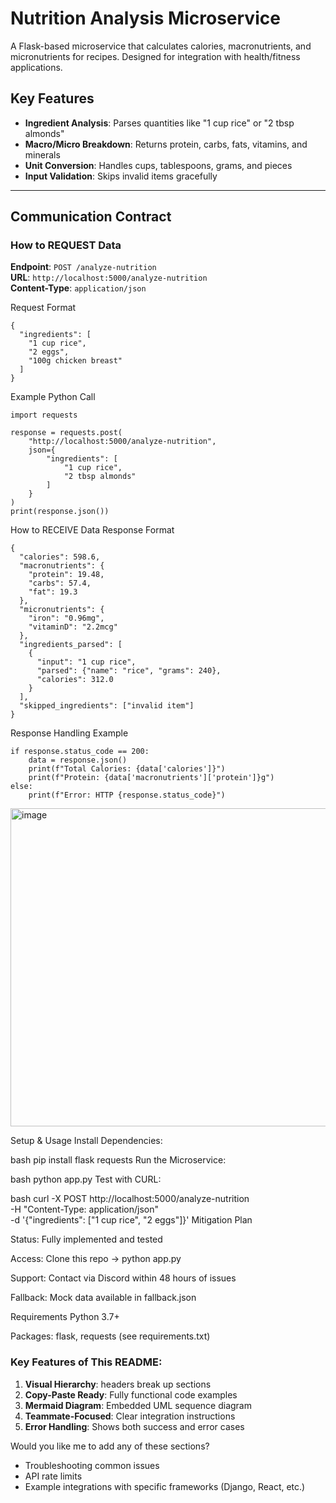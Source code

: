 # Nutrition Analysis Microservice

A Flask-based microservice that calculates calories, macronutrients, and micronutrients for recipes. Designed for integration with health/fitness applications.

## Key Features
-  **Ingredient Analysis**: Parses quantities like "1 cup rice" or "2 tbsp almonds"
-  **Macro/Micro Breakdown**: Returns protein, carbs, fats, vitamins, and minerals
-  **Unit Conversion**: Handles cups, tablespoons, grams, and pieces
-  **Input Validation**: Skips invalid items gracefully

---

## Communication Contract

### How to REQUEST Data
**Endpoint**: `POST /analyze-nutrition`  
**URL**: `http://localhost:5000/analyze-nutrition`  
**Content-Type**: `application/json`

Request Format
```
{
  "ingredients": [
    "1 cup rice",
    "2 eggs",
    "100g chicken breast"
  ]
}
```
Example Python Call
```
import requests

response = requests.post(
    "http://localhost:5000/analyze-nutrition",
    json={
        "ingredients": [
            "1 cup rice",
            "2 tbsp almonds"
        ]
    }
)
print(response.json())
```
How to RECEIVE Data
Response Format
```
{
  "calories": 598.6,
  "macronutrients": {
    "protein": 19.48,
    "carbs": 57.4,
    "fat": 19.3
  },
  "micronutrients": {
    "iron": "0.96mg",
    "vitaminD": "2.2mcg"
  },
  "ingredients_parsed": [
    {
      "input": "1 cup rice",
      "parsed": {"name": "rice", "grams": 240},
      "calories": 312.0
    }
  ],
  "skipped_ingredients": ["invalid item"]
}
```
Response Handling Example
```
if response.status_code == 200:
    data = response.json()
    print(f"Total Calories: {data['calories']}")
    print(f"Protein: {data['macronutrients']['protein']}g")
else:
    print(f"Error: HTTP {response.status_code}")
```
<img width="798" height="509" alt="image" src="https://github.com/user-attachments/assets/5c00a043-b18c-49b6-b40a-384a120ddfdc" />

Setup & Usage
Install Dependencies:

bash
pip install flask requests
Run the Microservice:

bash
python app.py
Test with CURL:

bash
curl -X POST http://localhost:5000/analyze-nutrition \
  -H "Content-Type: application/json" \
  -d '{"ingredients": ["1 cup rice", "2 eggs"]}'
Mitigation Plan

Status: Fully implemented and tested

Access: Clone this repo → python app.py

Support: Contact via Discord within 48 hours of issues

Fallback: Mock data available in fallback.json

Requirements
Python 3.7+

Packages: flask, requests (see requirements.txt)

### Key Features of This README:
1. **Visual Hierarchy**: headers break up sections
2. **Copy-Paste Ready**: Fully functional code examples
3. **Mermaid Diagram**: Embedded UML sequence diagram
4. **Teammate-Focused**: Clear integration instructions
5. **Error Handling**: Shows both success and error cases

Would you like me to add any of these sections?
- Troubleshooting common issues
- API rate limits
- Example integrations with specific frameworks (Django, React, etc.)
